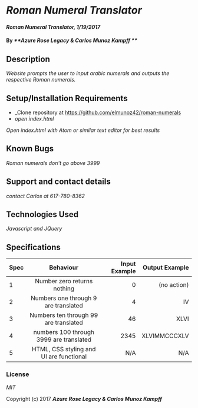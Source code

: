 # _Roman Numeral Translator_

#### _Roman Numeral Translator, 1/19/2017_

#### By _**Azure Rose Legacy & Carlos Munoz Kampff **_

## Description

_Website prompts the user to input arabic numerals and outputs the respective Roman numerals._

## Setup/Installation Requirements

* _Clone repository at https://github.com/elmunoz42/roman-numerals
* _open index.html_


_Open index.html with Atom or similar text editor for best results_

## Known Bugs

_Roman numerals don't go above 3999_

## Support and contact details

_contact Carlos at 617-780-8362_

## Technologies Used

_Javascript and JQuery_

## Specifications

|Spec | Behaviour          | Input Example | Output Example |
| ----|:------------------:|--------------:|---------------:|
|1    | Number zero returns nothing| 0     | (no action)    |
|2    | Numbers one through 9 are translated| 4 | IV        |
|3    | Numbers ten through 99 are translated| 46 | XLVI    |
|4    | numbers 100 through 3999 are translated| 2345 |XLVIMMCCCXLV|
|5    | HTML, CSS styling and UI are functional|  N/A | N/A   |

### License

*MIT*

Copyright (c) 2017 **_Azure Rose Legacy & Carlos Munoz Kampff_**
